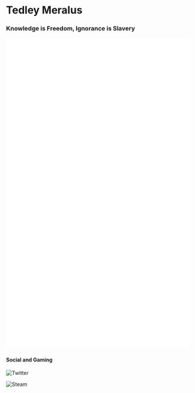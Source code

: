 
<!--[![Header](https://github.com/tmeralus/tmeralus/blob/main/tedley-cartoon-animation-banner.gif)](https://www.meralus.com)
-->
# Tedley Meralus 
### Knowledge is Freedom, Ignorance is Slavery 

![Metrics](/github-metrics.svg)

#### Social and Gaming
![Twitter](https://img.shields.io/badge/@techgameteddy-%231DA1F2.svg?style=for-the-badge&logo=Twitter&logoColor=white)

![Steam](https://img.shields.io/badge/techgameteddy-%23000000.svg?style=for-the-badge&logo=steam&logoColor=white) 

<!-- 
Find more Logos here 
https://github.com/Ileriayo/markdown-badges

Create and edit GIF's
https://ezgif.com
-->
